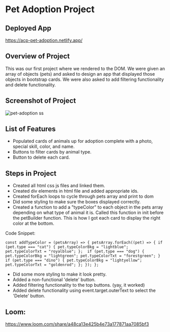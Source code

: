 # Pet Adoption Project

## Deployed App

https://acp-pet-adoption.netlify.app/

## Overview of Project

This was our first project where we rendered to the DOM. We were given an array of objects (pets) and asked to design an app that displayed those objects in bootstrap cards. We were also asked to add filtering functionality and delete functionality.

## Screenshot of Project

![pet-adoption ss](https://user-images.githubusercontent.com/70224936/127749709-2a24449e-15fc-4de1-a2a4-a7c7e3f43bd2.jpg)

## List of Features

- Populated cards of animals up for adoption complete with a photo, special skill, color, and name.
- Buttons to filter cards by animal type.
- Button to delete each card.


## Steps in Project

- Created all html css js files and linked them.
- Created div elements in html file and added appropriate ids.
- Created forEach loops to cycle through pets array and print to dom
- Did some styling to make sure the boxes displayed correctly.
- Created a function to add a "typeColor" to each object in the pets array depending on what type of animal it is. Called this function in init before the petBuilder function. This is how I got each card to display the right color at the bottom. 

Code Snippet: 

`const addTypeColor = (petsArray) => {
  petsArray.forEach((pet) => {
    if (pet.type === "cat") {
      pet.typeColorBkg = "lightblue";
      pet.typeColorTxt = "royalblue";
    }; 
    if (pet.type === "dog") {
      pet.typeColorBkg = "lightgreen";
      pet.typeColorTxt = "forestgreen";
    } 
    if (pet.type === "dino") {
      pet.typeColorBkg = "lightyellow";
      pet.typeColorTxt = "goldenrod";
    };
  });
};`

- Did some more styling to make it look pretty.
- Added a non-functional 'delete' button.
- Added filtering functionality to the top buttons. (yay, it worked)
- Added delete functionality using event.target.outerText to select the 'Delete' button.

## Loom: 

https://www.loom.com/share/a48ca13e425b4e73a177871aa7085bf3

